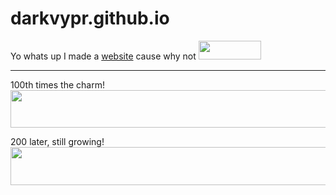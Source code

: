# darkvypr.github.io



Yo whats up I made a [website](https://darkvypr.com) cause why not <img src="https://i.imgur.com/2yKnDla.png" 
     width="100" 
     height="30" />

---

100th times the charm! <img src="https://i.darkvypr.com/100commits.png" 
     width="1100" 
     height="60" />

200 later, still growing! <img src="https://i.darkvypr.com/200commits.png" 
     width="1122" 
     height="61" />

